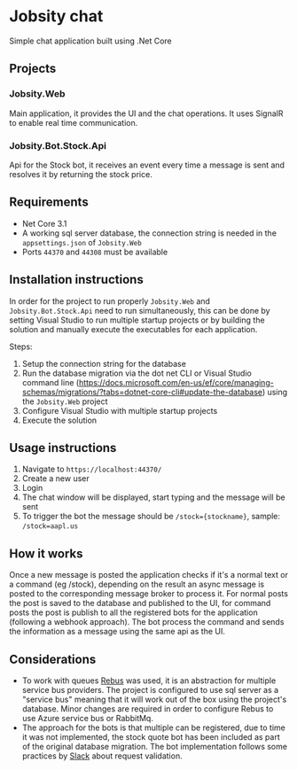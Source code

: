 # Jobsity chat

Simple chat application built using .Net Core

## Projects

### Jobsity.Web
Main application, it provides the UI and the chat operations. It uses SignalR to enable real time communication.

### Jobsity.Bot.Stock.Api
Api for the Stock bot, it receives an event every time a message is sent and resolves it by returning the stock price.

## Requirements
- Net Core 3.1
- A working sql server database, the connection string is needed in the `appsettings.json` of `Jobsity.Web`
- Ports `44370` and `44308` must be available

## Installation instructions
In order for the project to run properly `Jobsity.Web` and `Jobsity.Bot.Stock.Api` need to run simultaneously, this can be done by setting Visual Studio to run multiple startup projects or by building the solution and manually execute the executables for each application.

Steps:
1. Setup the connection string for the database
2. Run the database migration via the dot net CLI or Visual Studio command line (https://docs.microsoft.com/en-us/ef/core/managing-schemas/migrations/?tabs=dotnet-core-cli#update-the-database) using the `Jobsity.Web` project
3. Configure Visual Studio with multiple startup projects
4. Execute the solution

## Usage instructions
1. Navigate to `https://localhost:44370/`
2. Create a new user
3. Login
4. The chat window will be displayed, start typing and the message will be sent
5. To trigger the bot the message should be `/stock={stockname}`, sample: `/stock=aapl.us`

## How it works
Once a new message is posted the application checks if it's a normal text or a command (eg /stock), depending on the result an async message is posted to the corresponding message broker to process it. For normal posts the post is saved to the database and published to the UI, for command posts the post is publish to all the registered bots for the application (following a webhook approach). The bot process the command and sends the information as a message using the same api as the UI.

## Considerations
- To work with queues [Rebus](https://github.com/rebus-org/Rebus) was used, it is an abstraction for multiple service bus providers. The project is configured to use sql server as a "service bus" meaning that it will work out of the box using the project's database. Minor changes are required in order to configure Rebus to use Azure service bus or RabbitMq.
- The approach for the bots is that multiple can be registered, due to time it was not implemented, the stock quote bot has been included as part of the original database migration. The bot implementation follows some practices by [Slack](https://api.slack.com/events-api#events_api_request_urls) about request validation.